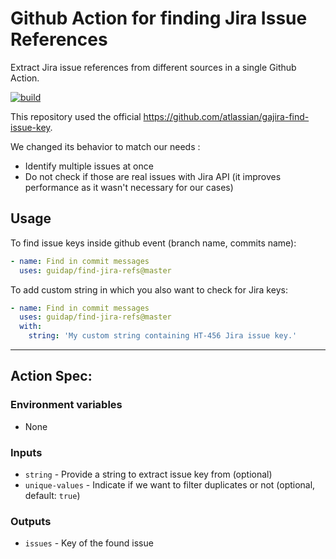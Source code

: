 # Github Action for finding Jira Issue References
Extract Jira issue references from different sources in a single Github Action.

[![build](https://github.com/Guidap/find-jira-refs/actions/workflows/main.yml/badge.svg)](https://github.com/Guidap/find-jira-refs/actions/workflows/main.yml)

This repository used the official https://github.com/atlassian/gajira-find-issue-key.

We changed its behavior to match our needs :
 * Identify multiple issues at once
 * Do not check if those are real issues with Jira API (it improves performance as it wasn't necessary for our cases)

## Usage

To find issue keys inside github event (branch name, commits name):
```yaml
- name: Find in commit messages
  uses: guidap/find-jira-refs@master
```

To add custom string in which you also want to check for Jira keys:
```yaml
- name: Find in commit messages
  uses: guidap/find-jira-refs@master
  with:
    string: 'My custom string containing HT-456 Jira issue key.'
```

----
## Action Spec:

### Environment variables
- None

### Inputs
- `string` - Provide a string to extract issue key from (optional)
- `unique-values` - Indicate if we want to filter duplicates or not (optional, default: `true`)

### Outputs
- `issues` - Key of the found issue
